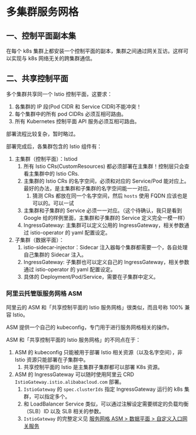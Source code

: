 # 多集群服务网格

## 一、控制平面副本集

在每个 k8s 集群上都安装一个控制平面的副本，集群之间通过网关互访。这样可以实现与 k8s 网络无关的跨集群通信。


## 二、共享控制平面

多个集群共享同一个 Istio 控制平面，这要求：

1. 各集群的 IP 段(Pod CIDR 和 Service CIDR)不能冲突！
1. 每个集群中的所有 pod CIDRs 必须互相可路由。
2. 所有 Kubernetes 控制平面 API 服务必须互相可路由。

部署流程比较复杂，暂时略过。

部署完成后，各集群包含的 Istio 组件有：

1. 主集群（控制平面）：Istiod
   1. 所有 Istio CRs(CustomResources) 都必须部署在主集群！控制层只会查看主集群中的 Istio CRs.
   2. 主集群的 Istio CRs 的名字空间，必须和对应的 Service/Pod 能对应上。最好的办法，是主集群和子集群的名字空间能一一对应。
      1. 猜测 CRs 都放在同一个名字空间，然后 `hosts` 使用 FQDN 应该也是可以的。可以一试
   3. 主集群和子集群的 Service 必须一一对应。（这个待确认，我只是看到 Google 给的样例里面，主集群和子集群的 Service 定义完全一模一样）
   4. IngressGateway: 主集群可以定义公用的 IngressGateway，相关参数通过 istio-operator 的 yaml 配置设定。
2. 子集群（数据平面）：
   1. istio-sidecar-injector：Sidecar 注入器每个集群都需要一个，各自处理自己集群的 Sidecar 注入。
   2. IngressGateway: 子集群也可以定义自己的 IngressGateway，相关参数通过 istio-operator 的 yaml 配置设定。
   3. 具体的 Deployment/Pod/Service，需要在子集群中定义。


### 阿里云托管版服务网格 ASM

阿里云的 ASM 和「共享控制平面的 Istio 服务网格」很类似，而且号称 100% 兼容 Istio。

ASM 提供一个自己的 kubeconfig，专门用于进行服务网格相关的操作。

ASM 和「共享控制平面的 Istio 服务网格」的不同点在于：

1. ASM 的 kubeconfig 只能被用于部署 Istio 相关资源（以及名字空间），非 Istio 资源只能部署在子集群中。
   1. 共享控制平面的 Istio 是主集群子集群都可以部署 K8s 资源。 
2. ASM 的 IngressGateway 可以随时使用阿里云 CRD `IstioGateway.istio.alibabacloud.com` 部署。
   1. `IstioGateway` 的 `spec.clusterIds` 指定 IngressGateway 运行的 k8s 集群，可以指定多个。
   2. 和 LoadBalancer Service 类似，可以通过注解设定需要绑定的负载均衡（SLB）ID 以及 SLB 相关的参数。
   3. `IstioGateway` 的完整定义见 [服务网格 ASM > 数据平面 > 自定义入口网关服务](https://help.aliyun.com/document_detail/165004.html)

